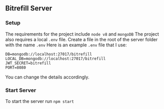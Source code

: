 ## Bitrefill Server

### Setup
The requirements for the project include `node v8` and `mongoDB`
The project also requires a local `.env` file. Create a file in the root of the server folder with the name `.env`
Here is an example `.env` file that I use:
```
DB=mongodb://localhost:27017/bitrefill
LOCAL_DB=mongodb://localhost:27017/bitrefill
JWT_SECRET=bitrefill
PORT=8080
```
You can change the details accordingly.

### Start Server
To start the server run `npm start`
